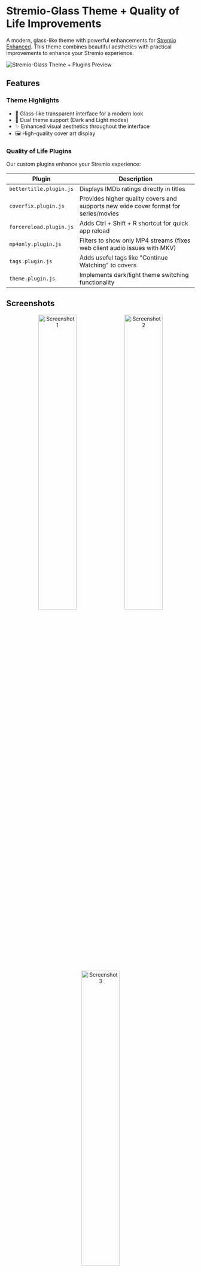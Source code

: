 # Stremio-Glass Theme + Quality of Life Improvements

A modern, glass-like theme with powerful enhancements for [Stremio Enhanced](https://github.com/REVENGE977/stremio-enhanced-community). This theme combines beautiful aesthetics with practical improvements to enhance your Stremio experience.

![Stremio-Glass Theme + Plugins Preview](https://github.com/user-attachments/assets/d84a6f4e-378d-42bb-a84a-0f4a4a292b2c)

## Features

### Theme Highlights
- 🌟 Glass-like transparent interface for a modern look
- 🎨 Dual theme support (Dark and Light modes)
- ✨ Enhanced visual aesthetics throughout the interface
- 🖼️ High-quality cover art display

### Quality of Life Plugins
Our custom plugins enhance your Stremio experience:

| Plugin | Description |
|--------|-------------|
| `bettertitle.plugin.js` | Displays IMDb ratings directly in titles |
| `coverfix.plugin.js` | Provides higher quality covers and supports new wide cover format for series/movies |
| `forcereload.plugin.js` | Adds Ctrl + Shift + R shortcut for quick app reload |
| `mp4only.plugin.js` | Filters to show only MP4 streams (fixes web client audio issues with MKV) |
| `tags.plugin.js` | Adds useful tags like "Continue Watching" to covers |
| `theme.plugin.js` | Implements dark/light theme switching functionality |

## Screenshots

<div align="center">
  <img src="https://github.com/user-attachments/assets/daf10a85-b69c-4c40-b169-177fc307e62b" alt="Screenshot 1" width="45%">
  <img src="https://github.com/user-attachments/assets/611dabd1-1ab3-4d96-90c8-a0ea6e6867f4" alt="Screenshot 2" width="45%">
</div>
<div align="center">
  <img src="https://github.com/user-attachments/assets/6a677b8c-4726-4f64-9df8-e4538fad5e47" alt="Screenshot 3" width="45%">
</div>

## Installation

1. Download the latest release from the [Releases](https://github.com/Fxy6969/Stremio-Glass-Theme/releases/tag/release) page
2. Install [Stremio Enhanced](https://github.com/REVENGE977/stremio-enhanced-community) if you haven't already
3. Drag the downloaded files into your Stremio plugin/theme folder
4. Restart Stremio to apply changes

## Requirements

- [Stremio Enhanced](https://github.com/REVENGE977/stremio-enhanced-community) installation
- All provided plugins (included in the release package)

## Known Issues

This theme is actively maintained and under development. You may encounter occasional bugs or unexpected behavior. Please report any issues you find in the [Issues](https://github.com/Fxy6969/Stremio-Glass-Theme/issues) tab.

## Contributing

We welcome contributions! If you'd like to improve Stremio-Glass:

1. Fork the repository
2. Create your feature branch
3. Commit your changes
4. Push to the branch
5. Submit a pull request

## Disclaimer

- This project is not officially affiliated with Stremio
- This is our first theme project - while functional, the code may not be optimally structured
- We appreciate feedback and suggestions for improvement

---

Made with ❤️ for the Stremio community by Fxy/Moerat
